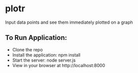# plotr
Input data points and see them immediately plotted on a graph

## To Run Application:
- Clone the repo
- Install the application: npm install
- Start the server: node server.js
- View in your browser at http://localhost:8000